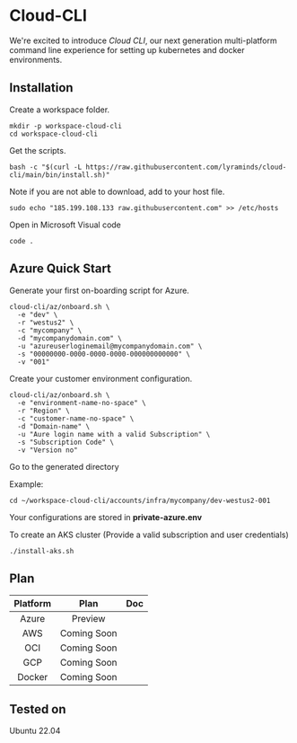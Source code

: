 # Cloud-CLI

We're excited to introduce *Cloud CLI*, our next generation multi-platform command line experience for setting up kubernetes and docker environments.



## Installation



Create a workspace folder.

``````
mkdir -p workspace-cloud-cli
cd workspace-cloud-cli
``````

Get the scripts.
``````
bash -c "$(curl -L https://raw.githubusercontent.com/lyraminds/cloud-cli/main/bin/install.sh)"
``````

Note if you are not able to download, add to your host file.

``````
sudo echo "185.199.108.133 raw.githubusercontent.com" >> /etc/hosts
``````


Open in Microsoft Visual code

```
code .
```

## Azure Quick Start 


Generate your first on-boarding script for Azure.


``````
cloud-cli/az/onboard.sh \
  -e "dev" \
  -r "westus2" \
  -c "mycompany" \
  -d "mycompanydomain.com" \
  -u "azureuserloginemail@mycompanydomain.com" \
  -s "00000000-0000-0000-0000-000000000000" \
  -v "001" 
``````

Create your customer environment configuration.

``````
cloud-cli/az/onboard.sh \
  -e "environment-name-no-space" \ 
  -r "Region" \
  -c "customer-name-no-space" \
  -d "Domain-name" \
  -u "Aure login name with a valid Subscription" \ 
  -s "Subscription Code" \
  -v "Version no" 
``````

Go to the generated directory

Example:
``````
cd ~/workspace-cloud-cli/accounts/infra/mycompany/dev-westus2-001

``````

Your configurations are stored in **private-azure.env**


To create an AKS cluster (Provide a valid subscription and user credentials)
``````
./install-aks.sh 
``````


## Plan

| Platform   | Plan        | Doc |
|:---------------:|:------------:|:------------|
| Azure       | Preview  |  |
| AWS  | Coming Soon | |
| OCI | Coming Soon   | |
| GCP | Coming Soon    | |
| Docker  | Coming Soon   | |

## Tested on

Ubuntu 22.04
